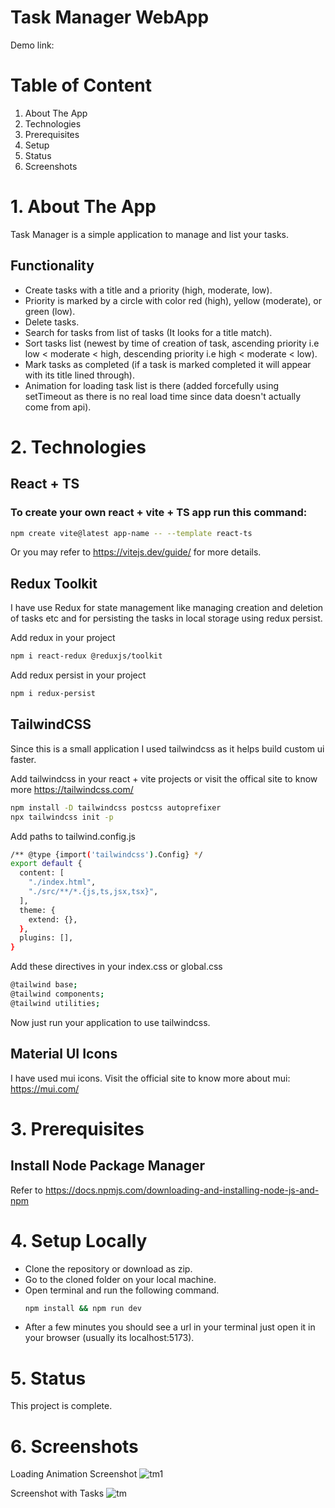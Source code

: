 # Task Manager WebApp
Demo link: 

# Table of Content

1. About The App
2. Technologies
3. Prerequisites
4. Setup
5. Status
6. Screenshots

# 1. About The App
Task Manager is a simple application to manage and list your tasks.
## Functionality
- Create tasks with a title and a priority (high, moderate, low).
- Priority is marked by a circle with color red (high), yellow (moderate), or green (low).
- Delete tasks.
- Search for tasks from list of tasks (It looks for a title match).
- Sort tasks list (newest by time of creation of task, ascending priority i.e low < moderate < high, descending priority i.e high < moderate < low).
- Mark tasks as completed (if a task is marked completed it will appear with its title lined through).
- Animation for loading task list is there (added forcefully using setTimeout as there is no real load time since data doesn't actually come from api).
# 2. Technologies


## React + TS

### To create your own react + vite + TS app run this command:
```bash
npm create vite@latest app-name -- --template react-ts
```
Or you may refer to https://vitejs.dev/guide/ for more details.

## Redux Toolkit

I have use Redux for state management like managing creation and deletion of tasks etc and for persisting the tasks in local storage using redux persist.

Add redux in your project
```bash
npm i react-redux @reduxjs/toolkit
```

Add redux persist in your project
```bash
npm i redux-persist
```
## TailwindCSS
Since this is a small application I used tailwindcss as it helps build custom ui faster.

Add tailwindcss in your react + vite projects or visit the offical site to know more https://tailwindcss.com/

```bash
npm install -D tailwindcss postcss autoprefixer
npx tailwindcss init -p
```

Add paths to tailwind.config.js
```bash
/** @type {import('tailwindcss').Config} */
export default {
  content: [
    "./index.html",
    "./src/**/*.{js,ts,jsx,tsx}",
  ],
  theme: {
    extend: {},
  },
  plugins: [],
}
```
Add these directives in your index.css or global.css
```bash
@tailwind base;
@tailwind components;
@tailwind utilities;
```
Now just run your application to use tailwindcss.

## Material UI Icons

I have used mui icons. Visit the official site to know more about mui: https://mui.com/

# 3. Prerequisites
## Install Node Package Manager
Refer to https://docs.npmjs.com/downloading-and-installing-node-js-and-npm

# 4. Setup Locally
- Clone the repository or download as zip.
- Go to the cloned folder on your local machine.
- Open terminal and run the following command.
  ```bash
  npm install && npm run dev
  ```
- After a few minutes you should see a url in your terminal just open it in your browser (usually its localhost:5173).
# 5. Status
This project  is complete.

# 6. Screenshots

Loading Animation Screenshot
![tm1](https://github.com/user-attachments/assets/788d7d59-3acc-45a7-879e-9ec4cf0d1d76)

Screenshot with Tasks
![tm](https://github.com/user-attachments/assets/a7e70075-d396-4993-82b9-02cc21472b08)




